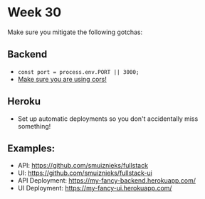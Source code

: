 # Week 30

Make sure you mitigate the following gotchas:

## Backend

- `const port = process.env.PORT || 3000;`
- [Make sure you are using cors!](https://expressjs.com/en/resources/middleware/cors.html)

## Heroku

- Set up automatic deployments so you don't accidentally miss something!

## Examples:

- API: https://github.com/smuiznieks/fullstack
- UI: https://github.com/smuiznieks/fullstack-ui
- API Deployment: https://my-fancy-backend.herokuapp.com/
- UI Deployment: https://my-fancy-ui.herokuapp.com/
